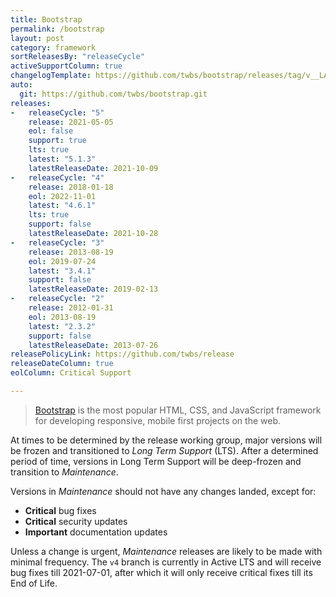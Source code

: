 ```yaml
---
title: Bootstrap
permalink: /bootstrap
layout: post
category: framework
sortReleasesBy: "releaseCycle"
activeSupportColumn: true
changelogTemplate: https://github.com/twbs/bootstrap/releases/tag/v__LATEST__
auto:
  git: https://github.com/twbs/bootstrap.git
releases:
-   releaseCycle: "5"
    release: 2021-05-05
    eol: false
    support: true
    lts: true
    latest: "5.1.3"
    latestReleaseDate: 2021-10-09
-   releaseCycle: "4"
    release: 2018-01-18
    eol: 2022-11-01
    latest: "4.6.1"
    lts: true
    support: false
    latestReleaseDate: 2021-10-28
-   releaseCycle: "3"
    release: 2013-08-19
    eol: 2019-07-24
    latest: "3.4.1"
    support: false
    latestReleaseDate: 2019-02-13
-   releaseCycle: "2"
    release: 2012-01-31
    eol: 2013-08-19
    latest: "2.3.2"
    support: false
    latestReleaseDate: 2013-07-26
releasePolicyLink: https://github.com/twbs/release
releaseDateColumn: true
eolColumn: Critical Support

---
```


> [Bootstrap](https://getbootstrap.com/) is the most popular HTML, CSS, and JavaScript framework for developing responsive, mobile first projects on the web.

At times to be determined by the release working group, major versions will be frozen and transitioned to _Long Term Support_ (LTS). After a determined period of time, versions in Long Term Support will be deep-frozen and transition to _Maintenance_.

Versions in _Maintenance_ should not have any changes landed, except for:

- **Critical** bug fixes
- **Critical** security updates
- **Important** documentation updates

Unless a change is urgent, _Maintenance_ releases are likely to be made with minimal frequency. The `v4` branch is currently in Active LTS and will receive bug fixes till 2021-07-01, after which it will only receive critical fixes till its End of Life.

